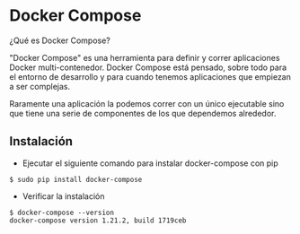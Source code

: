 Docker Compose
===

¿Qué es Docker Compose?

"Docker Compose" es una herramienta para definir y correr aplicaciones Docker 
multi-contenedor. Docker Compose está pensado, sobre todo para el entorno de
desarrollo y para cuando tenemos aplicaciones que empiezan a ser complejas.

Raramente una aplicación la podemos correr con un único ejecutable sino que
tiene una serie de componentes de los que dependemos alrededor.

Instalación
---

*  Ejecutar el siguiente comando para instalar docker-compose con pip
```
$ sudo pip install docker-compose
```

* Verificar la instalación
```
$ docker-compose --version
docker-compose version 1.21.2, build 1719ceb
```